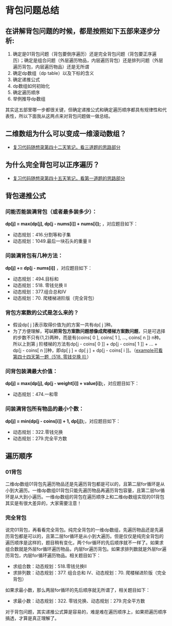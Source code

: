 # 背包问题总结

## 在讲解背包问题的时候，都是按照如下五部来逐步分析:
1. 确定是01背包问题（背包要倒序遍历）还是完全背包问题（背包要正序遍历）；确定是组合问题（外层遍历物品，内层遍历背包）还是排列问题（外层遍历背包，内层遍历物品）还是无所谓
2. 确定dp数组（dp table）以及下标的含义
3. 确定递推公式
4. dp数组如何初始化
5. 确定遍历顺序
6. 举例推导dp数组  
   
其实这五部⾥哪⼀步都很关键，但确定递推公式和确定遍历顺序都具有规律性和代表性，所以下⾯我从这两点来对背包问题做⼀做总结。

## 二维数组为什么可以变成一维滚动数组？
- [复习代码随想录第四十二天笔记，看三道题的思路部分](./../代码随想录算法训练营第四十二天%20|%201049.%20最后一块石头的重量%20II、494.%20目标和、474.%20一和零.md)

## 为什么完全背包可以正序遍历？
- [复习代码随想录第四十五天笔记，看第一道题的思路部分](./../代码随想录算法训练营第四十五天%20|%2070.%20爬楼梯(进阶)、322.%20零钱兑换、279.%20完全平方数.md)

## 背包递推公式
### 问能否能装满背包（或者最多装多少）：
**dp[j] = max(dp[j], dp[j - nums[i]] + nums[i]);** ，对应题⽬如下：
- 动态规划：416.分割等和⼦集
- 动态规划：1049.最后⼀块⽯头的重量 II

### 问装满背包有⼏种⽅法：
**dp[j] += dp[j - nums[i]]** ，对应题⽬如下：
- 动态规划：494.⽬标和
- 动态规划：518. 零钱兑换 II
- 动态规划：377.组合总和Ⅳ
- 动态规划：70. 爬楼梯进阶版（完全背包）

### 背包方案数的公式是怎么来的？
- 假设dp[ j ]表示取得价值为j的方案一共有dp[ j ]种。
- 为了方便理解，**可以把背包方案数问题想像成爬楼梯方案数问题**，只是可选择的步数不只有{1,2}两种，而是有{coins[ 0 ], coins[ 1 ], ..., coins[ n ]} n种。所以上到第 j 阶楼梯的方法有dp[j - coins[ 0 ]] + dp[j - coins[ 1 ]] + ... + dp[j - coins[ n ]]种，即dp[ j ] = dp[ j ] + dp[j - coins[ i ]]。（[example可看第四十四天第一题（518. 零钱兑换 II）](../代码随想录算法训练营第四十四天%20|%20518.%20零钱兑换%20II、.md)）

### 问背包装满最⼤价值：
**dp[j] = max(dp[j], dp[j - weight[i]] + value[i]);**，对应题⽬如下：
- 动态规划：474.⼀和零
  
### 问装满背包所有物品的最⼩个数：
**dp[j] = min(dp[j - coins[i]] + 1, dp[j]);**，对应题⽬如下：
- 动态规划：322.零钱兑换
- 动态规划：279.完全平⽅数

## 遍历顺序
### 01背包

⼆维dp数组01背包先遍历物品还是先遍历背包都是可以的，且第⼆层for循环是从⼩到⼤遍历。⼀维dp数组01背包只能先遍历物品再遍历背包容量，且第⼆层for循环是从⼤到⼩遍历。⼀维dp数组的背包在遍历顺序上和⼆维dp数组实现的01背包其实是有很⼤差异的，⼤家需要注意！

### 完全背包

说完01背包，再看看完全背包。纯完全背包的⼀维dp数组，先遍历物品还是先遍历背包都是可以的，且第⼆层for循环是从⼩到⼤遍历。但是仅仅是纯完全背包的遍历顺序是这样的，题⽬稍有变化，两个for循环的先后顺序就不⼀样了。如果求组合数就是外层for循环遍历物品，内层for遍历背包。如果求排列数就是外层for遍历背包，内层for循环遍历物品。相关题⽬如下：
- 求组合数：动态规划：518.零钱兑换II
- 求排列数：动态规划：377. 组合总和 Ⅳ、动态规划：70. 爬楼梯进阶版（完全背包）
  
如果求最⼩数，那么两层for循环的先后顺序就⽆所谓了，相关题⽬如下：
- 求最⼩数：动态规划：322. 零钱兑换、动态规划：279.完全平⽅数

对于背包问题，其实递推公式算是容易的，难是难在遍历顺序上，如果把遍历顺序搞透，才算是真正理解了。